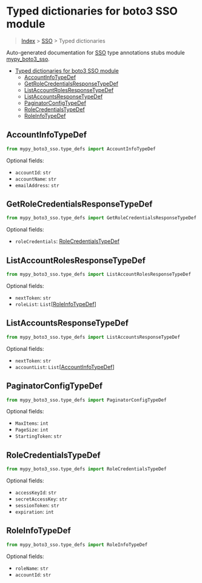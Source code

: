 # Typed dictionaries for boto3 SSO module

> [Index](..) > [SSO](.) > Typed dictionaries

Auto-generated documentation for
[SSO](https://boto3.amazonaws.com/v1/documentation/api/1.17.76/reference/services/sso.html#SSO)
type annotations stubs module
[mypy_boto3_sso](https://pypi.org/project/mypy-boto3-sso/).

- [Typed dictionaries for boto3 SSO module](#typed-dictionaries-for-boto3-sso-module)
  - [AccountInfoTypeDef](#accountinfotypedef)
  - [GetRoleCredentialsResponseTypeDef](#getrolecredentialsresponsetypedef)
  - [ListAccountRolesResponseTypeDef](#listaccountrolesresponsetypedef)
  - [ListAccountsResponseTypeDef](#listaccountsresponsetypedef)
  - [PaginatorConfigTypeDef](#paginatorconfigtypedef)
  - [RoleCredentialsTypeDef](#rolecredentialstypedef)
  - [RoleInfoTypeDef](#roleinfotypedef)

## AccountInfoTypeDef

```python
from mypy_boto3_sso.type_defs import AccountInfoTypeDef
```

Optional fields:

- `accountId`: `str`
- `accountName`: `str`
- `emailAddress`: `str`

## GetRoleCredentialsResponseTypeDef

```python
from mypy_boto3_sso.type_defs import GetRoleCredentialsResponseTypeDef
```

Optional fields:

- `roleCredentials`:
  [RoleCredentialsTypeDef](./type_defs.md#rolecredentialstypedef)

## ListAccountRolesResponseTypeDef

```python
from mypy_boto3_sso.type_defs import ListAccountRolesResponseTypeDef
```

Optional fields:

- `nextToken`: `str`
- `roleList`: `List`\[[RoleInfoTypeDef](./type_defs.md#roleinfotypedef)\]

## ListAccountsResponseTypeDef

```python
from mypy_boto3_sso.type_defs import ListAccountsResponseTypeDef
```

Optional fields:

- `nextToken`: `str`
- `accountList`:
  `List`\[[AccountInfoTypeDef](./type_defs.md#accountinfotypedef)\]

## PaginatorConfigTypeDef

```python
from mypy_boto3_sso.type_defs import PaginatorConfigTypeDef
```

Optional fields:

- `MaxItems`: `int`
- `PageSize`: `int`
- `StartingToken`: `str`

## RoleCredentialsTypeDef

```python
from mypy_boto3_sso.type_defs import RoleCredentialsTypeDef
```

Optional fields:

- `accessKeyId`: `str`
- `secretAccessKey`: `str`
- `sessionToken`: `str`
- `expiration`: `int`

## RoleInfoTypeDef

```python
from mypy_boto3_sso.type_defs import RoleInfoTypeDef
```

Optional fields:

- `roleName`: `str`
- `accountId`: `str`
